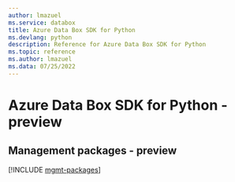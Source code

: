 ```yaml
---
author: lmazuel
ms.service: databox
title: Azure Data Box SDK for Python
ms.devlang: python
description: Reference for Azure Data Box SDK for Python
ms.topic: reference
ms.author: lmazuel
ms.data: 07/25/2022
---
```

# Azure Data Box SDK for Python - preview

## Management packages - preview
[!INCLUDE [mgmt-packages](data-box-mgmt-index.md)]